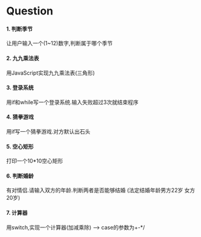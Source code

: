 # Question

#### 1. 判断季节

让用户输入一个(1~12)数字,判断属于哪个季节

#### 2. 九九乘法表

用JavaScript实现九九乘法表(三角形)

#### 3. 登录系统

用if和while写一个登录系统.输入失败超过3次就结束程序

#### 4. 猜拳游戏

用if写一个猜拳游戏.对方默认出石头

#### 5. 空心矩形

打印一个10*10空心矩形

#### 6. 判断婚龄

有对情侣.请输入双方的年龄.判断两者是否能够结婚 (法定结婚年龄男方22岁 女方20岁)

#### 7. 计算器

用switch,实现一个计算器(加减乘除) --> case的参数为+-*/
